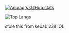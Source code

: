 [![Anurag's GitHub stats](https://github-readme-stats.vercel.app/api?username=cacheninetynine&theme=merko)](https://github.com/anuraghazra/github-readme-stats)

![Top Langs](https://github-readme-stats.vercel.app/api/top-langs/?username=cacheninetynine&theme=merko&layout=compact)

stole this from kebab 238 lOL
